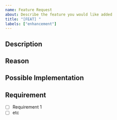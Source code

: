 ```yaml
---
name: Feature Request
about: Describe the feature you would like added
title: "[FEAT] "
labels: ["enhancement"]
---
```


## Description

<!-- A clear and concise description of what the feature is. -->

## Reason

<!-- Why is this feature needed? What problem does it solve? -->

## Possible Implementation

<!-- Not required, but suggest an idea for implementing said feature -->

## Requirement

<!-- List any specific requirements or conditions this feature must meet. -->

- [ ] Requirement 1
- [ ] etc
